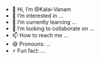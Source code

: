 - 👋 Hi, I’m @Kalai-Vanam
- 👀 I’m interested in ...
- 🌱 I’m currently learning ...
- 💞️ I’m looking to collaborate on ...
- 📫 How to reach me ...
- 😄 Pronouns: ...
- ⚡ Fun fact: ...

<!---
Kalai-Vanam/Kalai-Vanam is a ✨ special ✨ repository because its `README.md` (this file) appears on your GitHub profile.
You can click the Preview link to take a look at your changes.
--->
